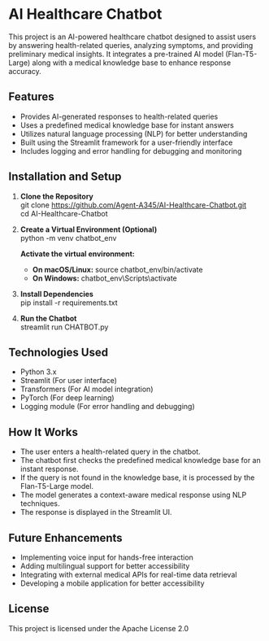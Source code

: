 # AI Healthcare Chatbot
This project is an AI-powered healthcare chatbot designed to assist users by answering health-related queries, analyzing symptoms, and providing preliminary medical insights. It integrates a pre-trained AI model (Flan-T5-Large) along with a medical knowledge base to enhance response accuracy.

## Features
+ Provides AI-generated responses to health-related queries
+ Uses a predefined medical knowledge base for instant answers
+ Utilizes natural language processing (NLP) for better understanding
+ Built using the Streamlit framework for a user-friendly interface
+ Includes logging and error handling for debugging and monitoring

## Installation and Setup
1. **Clone the Repository**<br>
   git clone https://github.com/Agent-A345/AI-Healthcare-Chatbot.git<br> 
   cd AI-Healthcare-Chatbot<br>   
2. **Create a Virtual Environment (Optional)**<br>
   python -m venv chatbot_env<br>
   
    **Activate the virtual environment:**<br>
    + **On macOS/Linux:**   source chatbot_env/bin/activate<br>
   + **On Windows:**        chatbot_env\Scripts\activate<br>
3. **Install Dependencies**<br>
   pip install -r requirements.txt<br>
4. **Run the Chatbot**<br>
   streamlit run CHATBOT.py<br>

## Technologies Used
+ Python 3.x
+ Streamlit (For user interface)
+ Transformers (For AI model integration)
+ PyTorch (For deep learning)
+ Logging module (For error handling and debugging)

## How It Works
+ The user enters a health-related query in the chatbot.
+ The chatbot first checks the predefined medical knowledge base for an instant response.
+ If the query is not found in the knowledge base, it is processed by the Flan-T5-Large model.
+ The model generates a context-aware medical response using NLP techniques.
+ The response is displayed in the Streamlit UI.

## Future Enhancements
+ Implementing voice input for hands-free interaction
+ Adding multilingual support for better accessibility
+ Integrating with external medical APIs for real-time data retrieval
+ Developing a mobile application for better accessibility

## License
This project is licensed under the Apache License 2.0

